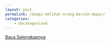 ```yaml
---
layout: post
permalink: /mimpi-melihat-orang-bersih-dapur/
categories:
    - Uncategorized
---
```


[Baca Selengkapnya](/08)